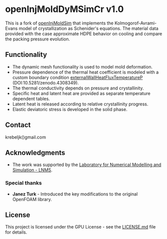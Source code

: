 # openInjMoldDyMSimCr v1.0

This is a fork of [openInjMoldSim](https://github.com/krebeljk/openInjMoldSim) that implements the Kolmogorof-Avrami-Evans model of crystallization as Schenider's equations.
The material data provided with the case approximate HDPE behavior on cooling and compare the packing pressure evolution.

## Functionality
* The dynamic mesh functionality is used to model mold deformation.
* Pressure dependence of the thermal heat coefficient is modeled with a custom boundary condition [externalWallHeatFluxTemperatureP](https://github.com/krebeljk/externalWallHeatFluxTemperatureP) (DOI:10.5281/zenodo.4308349).
* The thermal conductivity depends on pressure and crystallinity.
* Specific heat and latent heat are provided as separate temperature dependent tables.
* Latent heat is released according to relative crystallinity progress.
* Elastic deviatoric stress is developed in the solid phase.

## Contact
krebeljk()gmail.com

## Acknowledgments

* The work was supported by the [Laboratory for Numerical Modelling and Simulation - LNMS](http://lab.fs.uni-lj.si/lnms/).

### Special thanks
* **Janez Turk** - Introduced the key modifications to the original OpenFOAM library.

## License

This project is licensed under the GPU License - see the [LICENSE.md](LICENSE.md) file for details.
